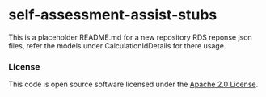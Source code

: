 
# self-assessment-assist-stubs

This is a placeholder README.md for a new repository
RDS reponse json files, refer the models under CalculationIdDetails for there usage.


### License

This code is open source software licensed under the [Apache 2.0 License]("http://www.apache.org/licenses/LICENSE-2.0.html").